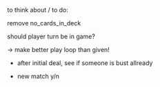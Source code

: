 to think about / to do:

remove no_cards_in_deck


should player turn be in game?


-> make better play loop than given!

- after initial deal, see if someone is bust allready

- new match y/n
